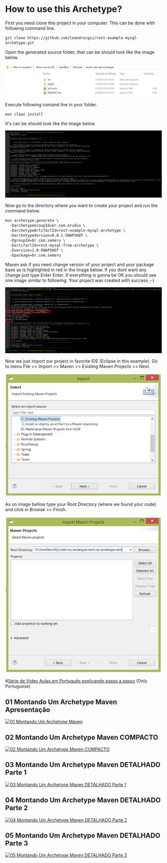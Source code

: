 # How to use this Archetype?

First you need clone this project in your computer. This can be done with following command line.

```
git clone https://github.com/leandrocgsi/rest-example-mysql-archetype.git
```

Open the generated source folder, that can be should look like the image below.

![OpenFolder](https://github.com/leandrocgsi/erudio-rest-api-archetype/blob/master/img/1-OpenFolder.png?raw=true)

Execute following comand line in your folder.

```
mvn clean install
```
It's can be should look like the image below.

![CleanInstall](https://github.com/leandrocgsi/erudio-rest-api-archetype/blob/master/img/2-CleanInstall.png?raw=true)

Now go to the directory where you want to create your project and run the command below.

```
mvn archetype:generate \
  -DarchetypeGroupId=br.com.erudio \
  -DarchetypeArtifactId=rest-example-mysql-archetype \
  -DarchetypeVersion=0.0.1-SNAPSHOT \
  -DgroupId=br.com.semeru \
  -DartifactId=rest-mysql-from-archetype \
  -Dversion=1.0-SNAPSHOT \
  -Dpackage=br.com.semeru
```
Maven ask if you need change version of your project and your package base as is highlighted in red in the image below. If you dont want any change just type Enter Enter. If everything is gonna be OK you should see one image similar to following. Your project was created with success ;-)

![Building1](https://github.com/leandrocgsi/erudio-rest-api-archetype/blob/master/img/4-Building.png?raw=true)

Now we just import our project in favorite IDE (Eclipse in this example). Go to menu File >> Import >> Maven >> Existing Maven Projects >> Next.

![Importing1](https://github.com/leandrocgsi/erudio-rest-api-archetype/blob/master/img/9-Importing.png?raw=true)

As on image bellow type your Root Directory (where we found your code) and click in Browse >> Finish.

![Importing2](https://github.com/leandrocgsi/erudio-rest-api-archetype/blob/master/img/10-Importing.png?raw=true)

#[Série de Video Aulas em Português explicando passo a passo](https://www.youtube.com/playlist?list=PL18bbNo7xuh-uIfKSuwAUaG4PWw832YVx) (Only Portuguese)

01 Montando Um Archetype Maven Apresentação
-----------------------------

[![01 Montando Um Archetype Maven](http://img.youtube.com/vi/wzdkHpMpkQE/0.jpg)](https://www.youtube.com/watch?v=wzdkHpMpkQE-Y "01 Montando Um Archetype Maven")

02 Montando Um Archetype Maven COMPACTO
-----------------------------

[![02 Montando Um Archetype Maven COMPACTO](http://img.youtube.com/vi/aBHtHx6MI6c/0.jpg)](https://www.youtube.com/watch?v=aBHtHx6MI6c-Y "02 Montando Um Archetype Maven COMPACTO")

03 Montando Um Archetype Maven DETALHADO Parte 1
-----------------------------

[![03 Montando Um Archetype Maven DETALHADO Parte 1](http://img.youtube.com/vi/qpK8s_O_fwY/0.jpg)](https://www.youtube.com/watch?v=qpK8s_O_fwY-Y "01 Montando Um Archetype Maven DETALHADO Parte 1")

04 Montando Um Archetype Maven DETALHADO Parte 2
-----------------------------

[![04 Montando Um Archetype Maven DETALHADO Parte 2](http://img.youtube.com/vi/auZCBhNQQrc/0.jpg)](https://www.youtube.com/watch?v=auZCBhNQQrc-Y "02 Montando Um Archetype Maven DETALHADO Parte 2")

05 Montando Um Archetype Maven DETALHADO Parte 3
-----------------------------

[![05 Montando Um Archetype Maven DETALHADO Parte 3](http://img.youtube.com/vi/VG2f4NDRev0/0.jpg)](https://www.youtube.com/watch?v=VG2f4NDRev0-Y "03 Montando Um Archetype Maven DETALHADO Parte 3")
